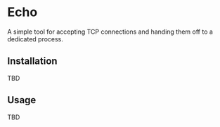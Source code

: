 # Echo

A simple tool for accepting TCP connections and handing them off to a dedicated
process.

## Installation

TBD

## Usage

TBD
